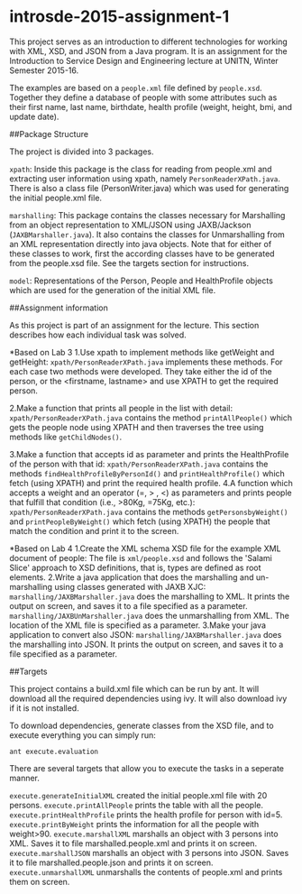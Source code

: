 # introsde-2015-assignment-1

This project serves as an introduction to different technologies for working with XML, XSD, and JSON from a Java program. It is an assignment for the Introduction to Service Design and Engineering lecture at UNITN, Winter Semester 2015-16.

The examples are based on a `people.xml` file defined by `people.xsd`. Together they define a database of people with some attributes such as their first name, last name, birthdate, health profile (weight, height, bmi, and update date).

##Package Structure

The project is divided into 3 packages.

`xpath`: Inside this package is the class for reading from people.xml and extracting user information using xpath, namely `PersonReaderXPath.java`. There is also a class file (PersonWriter.java) which was used for generating the initial people.xml file.

`marshalling`: This package contains the classes necessary for Marshalling from an object representation to XML/JSON using JAXB/Jackson (`JAXBMarshaller.java`). It also contains the classes for Unmarshalling from an XML representation directly into java objects. Note that for either of these classes to work, first the according classes have to be generated from the people.xsd file. See the targets section for instructions.

`model`: Representations of the Person, People and HealthProfile objects which are used for the generation of the initial XML file.

##Assignment information

As this project is part of an assignment for the lecture. This section describes how each individual task was solved.

*Based on Lab 3
1.Use xpath to implement methods like getWeight and getHeight:
	`xpath/PersonReaderXPath.java` implements these methods. For each case two methods were developed. They take either the id of the person, or the <firstname, lastname> and use XPATH to get the required person.

2.Make a function that prints all people in the list with detail:
	`xpath/PersonReaderXPath.java` contains the method `printAllPeople()` which gets the people node using XPATH and then traverses the tree using methods like `getChildNodes()`.

3.Make a function that accepts id as parameter and prints the HealthProfile of the person with that id:
	`xpath/PersonReaderXPath.java` contains the methods `findHealthProfileByPersonId()` and `printHealthProfile()` which fetch (using XPATH) and print the required health profile.
4.A function which accepts a weight and an operator (=, > , <) as parameters and prints people that fulfill that condition (i.e., >80Kg, =75Kg, etc.):
	`xpath/PersonReaderXPath.java` contains the methods `getPersonsbyWeight()` and `printPeopleByWeight()` which fetch (using XPATH) the people that match the condition and print it to the screen.

*Based on Lab 4
1.Create the XML schema XSD file for the example XML document of people:
	The file is `xml/people.xsd` and follows the 'Salami Slice' approach to XSD definitions, that is, types are defined as root elements.
2.Write a java application that does the marshalling and un-marshalling using classes generated with JAXB XJC:
	`marshalling/JAXBMarshaller.java` does the marshalling to XML. It prints the output on screen, and saves it to a file specified as a parameter.
	`marshalling/JAXBUnMarshaller.java` does the unmarshalling from XML. The location of the XML file is specified as a parameter.
3.Make your java application to convert also JSON:
	`marshalling/JAXBMarshaller.java` does the marshalling into JSON. It prints the output on screen, and saves it to a file specified as a parameter.


##Targets

This project contains a build.xml file which can be run by ant. It will download all the required dependencies using ivy. It will also download ivy if it is not installed.

To download dependencies, generate classes from the XSD file, and to execute everything you can simply run:
```
ant execute.evaluation
```

There are several targets that allow you to execute the tasks in a seperate manner.

`execute.generateInitialXML` created the initial people.xml file with 20 persons.
`execute.printAllPeople` prints the table with all the people.
`execute.printHealthProfile` prints the health profile for person with id=5.
`execute.printByWeight` prints the information for all the people with weight>90.
`execute.marshallXML` marshalls an object with 3 persons into XML. Saves it to file marshalled.people.xml and prints it on screen.
`execute.marshallJSON` marshalls an object with 3 persons into JSON. Saves it to file marshalled.people.json and prints it on screen.
`execute.unmarshallXML` unmarshalls the contents of people.xml and prints them on screen.